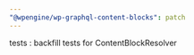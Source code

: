 ```yaml
---
"@wpengine/wp-graphql-content-blocks": patch
---
```


tests : backfill tests for ContentBlockResolver
